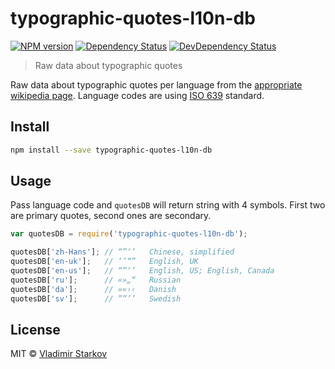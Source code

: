 # typographic-quotes-l10n-db

[![NPM version][npm-image]][npm-url]
[![Dependency Status][depstat-image]][depstat-url]
[![DevDependency Status][depstat-dev-image]][depstat-dev-url]

> Raw data about typographic quotes

Raw data about typographic quotes per language from the [appropriate wikipedia
page][wiki]. Language codes are using [ISO 639][iso] standard.

[wiki]: https://en.wikipedia.org/wiki/Quotation_mark#Summary_table_for_all_languages
[iso]: https://en.wikipedia.org/wiki/List_of_ISO_639-1_codes


## Install

```sh
npm install --save typographic-quotes-l10n-db
```


## Usage

Pass language code and `quotesDB` will return string with 4 symbols. First two
are primary quotes, second ones are secondary.

```js
var quotesDB = require('typographic-quotes-l10n-db');

quotesDB['zh-Hans']; // “”‘’   Chinese, simplified
quotesDB['en-uk'];   // ‘’“”   English, UK
quotesDB['en-us'];   // “”‘’   English, US; English, Canada
quotesDB['ru'];      // «»„“   Russian
quotesDB['da'];      // »«›‹   Danish
quotesDB['sv'];      // ””’’   Swedish
```


## License

MIT © [Vladimir Starkov](https://iamstarkov.com/)

[npm-url]: https://npmjs.org/package/typographic-quotes-l10n-db
[npm-image]: http://img.shields.io/npm/v/typographic-quotes-l10n-db.svg

[depstat-url]: https://david-dm.org/iamstarkov/typographic-quotes-l10n-db
[depstat-image]: https://david-dm.org/iamstarkov/typographic-quotes-l10n-db.svg

[depstat-dev-url]: https://david-dm.org/iamstarkov/typographic-quotes-l10n-db
[depstat-dev-image]: https://david-dm.org/iamstarkov/typographic-quotes-l10n-db/dev-status.svg
